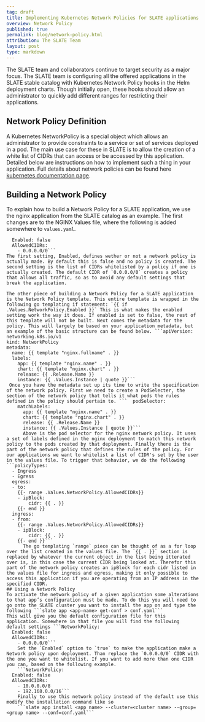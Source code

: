 ```yaml
---
tag: draft
title: Implementing Kubernetes Network Policies for SLATE applications
overview: Network Policy
published: true
permalink: blog/network-policy.html
attribution: The SLATE Team
layout: post
type: markdown
---
```


The SLATE team and collaborators continue to target security as a major focus.  The SLATE team is configuring all the offered  applications in the SLATE stable catalog with Kubernetes Network Policy hooks in the Helm deployment charts.  Though initially open, these hooks should allow an administrator to quickly add different ranges for restricting their applications.
<!--end_excerpt-->

## Network Policy Definition
A Kubernetes NetworkPolicy is a special object which allows an administrator to provide constraints to a service or set of services deployed in a pod. The main use case for these in SLATE is to allow the creation of a white list of CIDRs that can access or be accessed by this application. Detailed below are instructions on how to implement such a thing in your application. Full details about network policies can be found here [kubernetes documentation page](https://kubernetes.io/docs/concepts/services-networking/network-policies/).

## Building a Network Policy
To explain how to build a Network Policy for a SLATE application, we use the nginx application from the SLATE catalog as an example.  The first changes are to the NGINX Values file, where the following is added somewhere to `values.yaml`. 
```NetworkPolicy:
  Enabled: false
  AllowedCIDRs: 
    - 0.0.0.0/0```
The first setting, Enabled, defines wether or not a network policy is actually made. By default this is false and no policy is created. The second setting is the list of CIDRs whitelisted by a policy if one is actually created. The default CIDR of `0.0.0.0/0` creates a policy that allows all traffic, so as to avoid any default settings that break the application.
    
The other piece of building a Network Policy for a SLATE application is the Network Policy template. This entire template is wrapped in the following go templating if statement: `{{ if .Values.NetworkPolicy.Enabled }}` This is what makes the enabled setting work the way it does. If enabled is set to false, the rest of this template will not be built. Next comes the metadata for the policy. This will largely be based on your application metadata, but an example of the basic structure can be found below. ```apiVersion: networking.k8s.io/v1
kind: NetworkPolicy
metadata:
  name: {{ template "nginx.fullname" . }}
  labels:
    app: {{ template "nginx.name" . }}
    chart: {{ template "nginx.chart" . }}
    release: {{ .Release.Name }}
    instance: {{ .Values.Instance | quote }}```
 Once you have the metadata set up its time to write the specification of the network policy. First we need to create a PodSelecter, the section of the network policy that tells it what pods the rules defined in the policy should pertain to. ```  podSelector:
    matchLabels:
      app: {{ template "nginx.name" . }}
      chart: {{ template "nginx.chart" . }}
      release: {{ .Release.Name }}
      instance: {{ .Values.Instance | quote }}```
      Above is the pod selector for the nginx network policy. It uses a set of labels defined in the nginx deployment to match this network policy to the pods created by that deployment. Finally there is the part of the network policy that defines the rules of the policy. For our applications we want to whitelist a list of CIDR's set by the user in the values file. To trigger that behavior, we do the following  ```policyTypes:
  - Ingress
  - Egress
  egress:
  - to:
    {{- range .Values.NetworkPolicy.AllowedCIDRs}}
    - ipBlock:
        cidr: {{ . }} 
    {{- end }}
  ingress:
  - from:
    {{- range .Values.NetworkPolicy.AllowedCIDRs}}
    - ipBlock:
        cidr: {{ . }}
    {{- end }}```
      The go templating `range` piece can be thought of as a for loop over the list created in the values file. The `{{ . }}` section is replaced by whatever the current object in the list being itterated over is, in this case the current CIDR being looked at. Therefor this part of the network policy creates an ipBlock for each cidr listed in the values file for ingress and egress, making it only possible to access this application if you are operating from an IP address in the specified CIDR.
## Using a Network Policy
To activate the network policy of a given application some alterations to that app’s configuration must be made. To do this you will need to go onto the SLATE cluster you want to install the app on and type the following ```slate app <app-name> get-conf > conf.yaml```
This will give you the default configuration file for this application. Somewhere in that file you will find the following default settings ```NetworkPolicy:
  Enabled: false
  AllowedCIDRs: 
    - 0.0.0.0/0```
    Set the `Enabled` option to `true` to make the application make a Network policy upon deployment. Than replace the `0.0.0.0/0` CIDR with the one you want to whitelist. If you want to add more than one CIDR you can, based on the following example.
    ```NetworkPolicy:
  Enabled: false
  AllowedCIDRs: 
    - 10.0.0.0/8
    - 192.168.0.0/16```
    Finally to use this network policy instead of the default use this modify the installation command like so
    ```slate app install <app name> --cluster=<cluster name> --group=<group name> --conf=conf.yaml```
